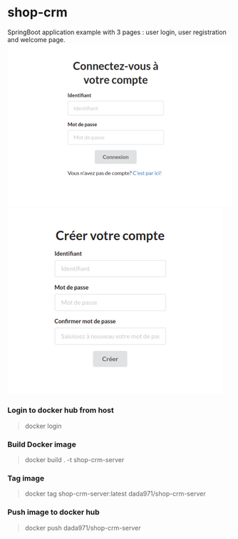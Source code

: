 # shop-crm

SpringBoot application example with 3 pages : user login, user registration and welcome page.
![img](assets/img.png)
![img1](assets/img_1.png)

### Login to docker hub from host
> docker login

### Build Docker image
> docker build . -t shop-crm-server

### Tag image
> docker tag shop-crm-server:latest dada971/shop-crm-server

### Push image to docker hub
> docker push dada971/shop-crm-server
